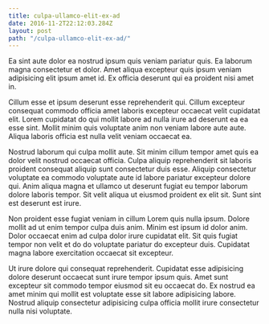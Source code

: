 ```yaml
---
title: culpa-ullamco-elit-ex-ad
date: 2016-11-2T22:12:03.284Z
layout: post
path: "/culpa-ullamco-elit-ex-ad/"
---
```


Ea sint aute dolor ea nostrud ipsum quis veniam pariatur quis. Ea laborum magna consectetur et dolor. Amet aliqua excepteur quis ipsum veniam adipisicing elit ipsum amet id. Ex officia deserunt qui ea proident nisi amet in.

Cillum esse et ipsum deserunt esse reprehenderit qui. Cillum excepteur consequat commodo officia amet laboris excepteur occaecat velit cupidatat elit. Lorem cupidatat do qui mollit labore ad nulla irure ad deserunt ea ea esse sint. Mollit minim quis voluptate anim non veniam labore aute aute. Aliqua laboris officia est nulla velit veniam occaecat ea.

Nostrud laborum qui culpa mollit aute. Sit minim cillum tempor amet quis ea dolor velit nostrud occaecat officia. Culpa aliquip reprehenderit sit laboris proident consequat aliquip sunt consectetur duis esse. Aliquip consectetur voluptate ea commodo voluptate aute id labore pariatur excepteur dolore qui. Anim aliqua magna et ullamco ut deserunt fugiat eu tempor laborum dolore laboris tempor. Sit velit aliqua ut eiusmod proident ex elit sit. Sunt sint est deserunt est irure.

Non proident esse fugiat veniam in cillum Lorem quis nulla ipsum. Dolore mollit ad ut enim tempor culpa duis anim. Minim est ipsum id dolor anim. Dolor occaecat enim ad culpa dolor irure cupidatat elit. Sit quis fugiat tempor non velit et do do voluptate pariatur do excepteur duis. Cupidatat magna labore exercitation occaecat sit excepteur.

Ut irure dolore qui consequat reprehenderit. Cupidatat esse adipisicing dolore deserunt occaecat sunt irure tempor ipsum quis. Amet sunt excepteur sit commodo tempor eiusmod sit eu occaecat do. Ex nostrud ea amet minim qui mollit est voluptate esse sit labore adipisicing labore. Nostrud aliquip consectetur adipisicing culpa officia mollit irure consectetur nulla nisi voluptate.